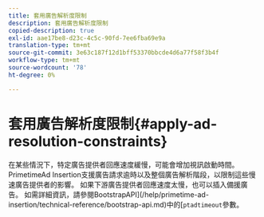 ```yaml
---
title: 套用廣告解析度限制
description: 套用廣告解析度限制
copied-description: true
exl-id: aae17be8-d23c-4c5c-90fd-7ee6fba69e9a
translation-type: tm+mt
source-git-commit: 3e63c187f12d1bff53370bbcde4d6a77f58f3b4f
workflow-type: tm+mt
source-wordcount: '78'
ht-degree: 0%

---
```


# 套用廣告解析度限制{#apply-ad-resolution-constraints}

在某些情況下，特定廣告提供者回應速度緩慢，可能會增加視訊啟動時間。 PrimetimeAd Insertion支援廣告請求逾時以及整個廣告解析階段，以限制這些慢速廣告提供者的影響。  如果下游廣告提供者回應速度太慢，也可以插入備援廣告。  如需詳細資訊，請參閱BootstrapAPI](/help/primetime-ad-insertion/technical-reference/bootstrap-api.md)中的[`ptadtimeout`參數。
